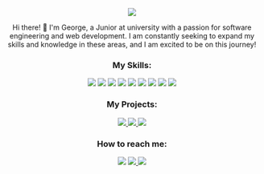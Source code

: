 <!-- Header Section -->
<p align="center">
  <img src="https://readme-typing-svg.herokuapp.com?font=&color=1E90FF&size=25&center=true&vCenter=true&width=600&height=60&lines=Software+Engineer;Web+Developer;Tech+Enthusiast" />
</p>

<!-- Introduction Section -->
<p align="center">
  Hi there! 👋 I'm George, a Junior at university with a passion for software engineering and web development. I am constantly seeking to expand my skills and knowledge in these areas, and I am excited to be on this journey!
</p>

<!-- Skills Section -->
<h3 align="center">My Skills:</h3>
<p align="center">
  <img src="https://img.shields.io/badge/C%2B%2B-00599C?style=flat&logo=c%2B%2B&logoColor=white" />
  <img src="https://img.shields.io/badge/Java-ED8B00?style=flat&logo=openjdk&logoColor=white" />
  <img src="https://img.shields.io/badge/-HTML5-E34F26?style=flat&logo=html5&logoColor=white" />
  <img src="https://img.shields.io/badge/-CSS3-1572B6?style=flat&logo=css3&logoColor=white" />
  <img src="https://img.shields.io/badge/-JavaScript-F7DF1E?style=flat&logo=javascript&logoColor=black" />
  <img src="https://img.shields.io/badge/-React-61DAFB?style=flat&logo=react&logoColor=black" />
  <img src="https://img.shields.io/badge/Express.js-404D59?style=flat" />
  <img src="https://img.shields.io/badge/-Node.js-339933?style=flat&logo=node.js&logoColor=white" />
  <img src="https://img.shields.io/badge/-MongoDB-47A248?style=flat&logo=mongodb&logoColor=white" />
</p>

<!-- Projects Section -->
<h3 align="center">My Projects:</h3>
<p align="center">
  <a href="https://github.com/GeorgeAyy/Web-Ninjas-El-Cyber">
    <img src="https://img.shields.io/badge/Furniture%20Ecommerce%20Store-MERN%20Stack-brightgreen" />
  </a>
  <a href="https://github.com/GeorgeAyy/Splitwise">
    <img src="https://img.shields.io/badge/Spliwise-C%2B%2B%20QT%20Creator-blue" />
  </a>
  <a href="https://github.com/GeorgeAyy/Recruitment-Management-System">
    <img src="https://img.shields.io/badge/Recruitment%20Management%20System-Java%2C%20JavaFX-orange" />
  </a>
</p>

<!-- Contact Section -->
<h3 align="center">How to reach me:</h3>
<p align="center">
  <a href="mailto:georgeayman2003@gmail.com">
    <img src="https://img.shields.io/badge/Email-georgeayman2003%40gmail.com-red?style=flat"></a>
<a href="https://www.linkedin.com/in/george-ayman-771349261/">
<img src="https://img.shields.io/badge/LinkedIn-George%20Ayman-blue?style=flat&logo=linkedin&logoColor=white" />
</a>
<a href="https://discordapp.com/users/205465963678793728">
<img src="https://img.shields.io/badge/Discord-petrole%238582-7289DA?style=flat&logo=discord&logoColor=white" />
</a>

</p>
